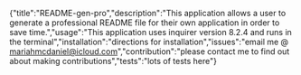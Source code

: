 {"title":"README-gen-pro","description":"This application allows a user to generate a professional README file for their own application in order to save time.","usage":"This application uses inquirer version 8.2.4 and runs in the terminal","installation":"directions for installation","issues":"email me @ mariahmcdaniel@icloud.com","contribution":"please contact me to find out about making contributions","tests":"lots of tests here"}
